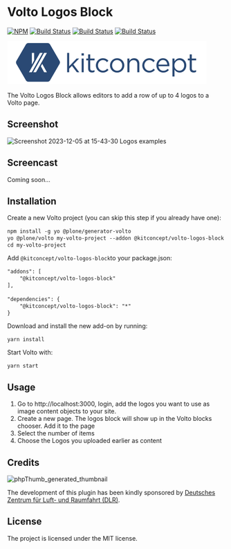 # Volto Logos Block

[![NPM](https://img.shields.io/npm/v/@kitconcept/volto-logos-block.svg)](https://www.npmjs.com/package/@kitconcept/volto-logos-block)
[![Build Status](https://github.com/kitconcept/volto-logos-block/actions/workflows/code.yml/badge.svg)](https://github.com/kitconcept/volto-logos-block/actions)
[![Build Status](https://github.com/kitconcept/volto-logos-block/actions/workflows/unit.yml/badge.svg)](https://github.com/kitconcept/volto-logos-block/actions)
[![Build Status](https://github.com/kitconcept/volto-logos-block/actions/workflows/acceptance.yml/badge.svg)](https://github.com/kitconcept/volto-logos-block/actions)

![kitconcept GmbH](https://github.com/kitconcept/volto-blocks/raw/master/kitconcept.png)

The Volto Logos Block allows editors to add a row of up to 4 logos to a Volto page. 
## Screenshot

![Screenshot 2023-12-05 at 15-43-30 Logos examples](https://github.com/kitconcept/volto-logos-block/assets/44289551/c17e7061-f8c8-4974-ae50-32ed3fdc5aa8)

## Screencast 

Coming soon...

## Installation

Create a new Volto project (you can skip this step if you already have one):

```
npm install -g yo @plone/generator-volto
yo @plone/volto my-volto-project --addon @kitconcept/volto-logos-block
cd my-volto-project
```

Add `@kitconcept/volto-logos-block`to your package.json:

```
"addons": [
    "@kitconcept/volto-logos-block"
],

"dependencies": {
    "@kitconcept/volto-logos-block": "*"
}
```

Download and install the new add-on by running:

```
yarn install
```

Start Volto with:

```
yarn start
```

## Usage
1. Go to http://localhost:3000, login, add the logos you want to use as image content objects to your site.
2. Create a new page. The logos block will show up in the Volto blocks chooser. Add it to the page
3. Select the number of items
4. Choose the Logos you uploaded earlier as content


## Credits

![phpThumb_generated_thumbnail](https://github.com/kitconcept/volto-logos-block/assets/44289551/3b2ca2ad-3b85-4a2c-9e86-55eda2689374)

The development of this plugin has been kindly sponsored by [Deutsches Zentrum für Luft- und Raumfahrt (DLR)](https://www.dlr.de/de).

## License

The project is licensed under the MIT license.
